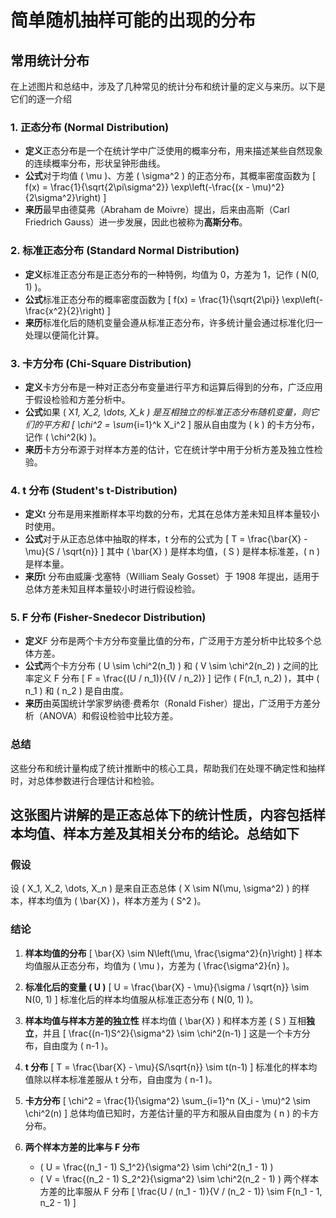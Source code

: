 # 简单随机抽样可能的出现的分布

## 常用统计分布

在上述图片和总结中，涉及了几种常见的统计分布和统计量的定义与来历。以下是它们的逐一介绍

### 1. **正态分布 (Normal Distribution)**

- **定义**正态分布是一个在统计学中广泛使用的概率分布，用来描述某些自然现象的连续概率分布，形状呈钟形曲线。
- **公式**对于均值 \( \mu \)、方差 \( \sigma^2 \) 的正态分布，其概率密度函数为
  \[
  f(x) = \frac{1}{\sqrt{2\pi\sigma^2}} \exp\left(-\frac{(x - \mu)^2}{2\sigma^2}\right)
  \]
- **来历**最早由德莫弗（Abraham de Moivre）提出，后来由高斯（Carl Friedrich Gauss）进一步发展，因此也被称为**高斯分布**。

### 2. **标准正态分布 (Standard Normal Distribution)**

- **定义**标准正态分布是正态分布的一种特例，均值为 0，方差为 1，记作 \( N(0, 1) \)。
- **公式**标准正态分布的概率密度函数为
  \[
  f(x) = \frac{1}{\sqrt{2\pi}} \exp\left(-\frac{x^2}{2}\right)
  \]
- **来历**标准化后的随机变量会遵从标准正态分布，许多统计量会通过标准化归一处理以便简化计算。

### 3. **卡方分布 (Chi-Square Distribution)**

- **定义**卡方分布是一种对正态分布变量进行平方和运算后得到的分布，广泛应用于假设检验和方差分析中。
- **公式**如果 \( X*1, X_2, \dots, X_k \) 是互相独立的标准正态分布随机变量，则它们的平方和
  \[
  \chi^2 = \sum*{i=1}^k X_i^2
  \]
  服从自由度为 \( k \) 的卡方分布，记作 \( \chi^2(k) \)。
- **来历**卡方分布源于对样本方差的估计，它在统计学中用于分析方差及独立性检验。

### 4. **t 分布 (Student's t-Distribution)**

- **定义**t 分布是用来推断样本平均数的分布，尤其在总体方差未知且样本量较小时使用。
- **公式**对于从正态总体中抽取的样本，t 分布的公式为
  \[
  T = \frac{\bar{X} - \mu}{S / \sqrt{n}}
  \]
  其中 \( \bar{X} \) 是样本均值，\( S \) 是样本标准差，\( n \) 是样本量。
- **来历**t 分布由威廉·戈塞特（William Sealy Gosset）于 1908 年提出，适用于总体方差未知且样本量较小时进行假设检验。

### 5. **F 分布 (Fisher-Snedecor Distribution)**

- **定义**F 分布是两个卡方分布变量比值的分布，广泛用于方差分析中比较多个总体方差。
- **公式**两个卡方分布 \( U \sim \chi^2(n_1) \) 和 \( V \sim \chi^2(n_2) \) 之间的比率定义 F 分布
  \[
  F = \frac{(U / n_1)}{(V / n_2)}
  \]
  记作 \( F(n_1, n_2) \)，其中 \( n_1 \) 和 \( n_2 \) 是自由度。
- **来历**由英国统计学家罗纳德·费希尔（Ronald Fisher）提出，广泛用于方差分析（ANOVA）和假设检验中比较方差。

### 总结

这些分布和统计量构成了统计推断中的核心工具，帮助我们在处理不确定性和抽样时，对总体参数进行合理估计和检验。

## 这张图片讲解的是正态总体下的统计性质，内容包括样本均值、样本方差及其相关分布的结论。总结如下

### 假设

设 \( X_1, X_2, \dots, X_n \) 是来自正态总体 \( X \sim N(\mu, \sigma^2) \) 的样本，样本均值为 \( \bar{X} \)，样本方差为 \( S^2 \)。

### 结论

1. **样本均值的分布**
   \[
   \bar{X} \sim N\left(\mu, \frac{\sigma^2}{n}\right)
   \]
   样本均值服从正态分布，均值为 \( \mu \)，方差为 \( \frac{\sigma^2}{n} \)。

2. **标准化后的变量 \( U \)**
   \[
   U = \frac{\bar{X} - \mu}{\sigma / \sqrt{n}} \sim N(0, 1)
   \]
   标准化后的样本均值服从标准正态分布 \( N(0, 1) \)。

3. **样本均值与样本方差的独立性**
   样本均值 \( \bar{X} \) 和样本方差 \( S \) 互相**独立**，并且
   \[
   \frac{(n-1)S^2}{\sigma^2} \sim \chi^2(n-1)
   \]
   这是一个卡方分布，自由度为 \( n-1 \)。

4. **t 分布**
   \[
   T = \frac{\bar{X} - \mu}{S/\sqrt{n}} \sim t(n-1)
   \]
   标准化的样本均值除以样本标准差服从 t 分布，自由度为 \( n-1 \)。

5. **卡方分布**
   \[
   \chi^2 = \frac{1}{\sigma^2} \sum\_{i=1}^n (X_i - \mu)^2 \sim \chi^2(n)
   \]
   总体均值已知时，方差估计量的平方和服从自由度为 \( n \) 的卡方分布。

6. **两个样本方差的比率与 F 分布**
   - \( U = \frac{(n_1 - 1) S_1^2}{\sigma^2} \sim \chi^2(n_1 - 1) \)
   - \( V = \frac{(n_2 - 1) S_2^2}{\sigma^2} \sim \chi^2(n_2 - 1) \)
     两个样本方差的比率服从 F 分布
     \[
     \frac{U / (n_1 - 1)}{V / (n_2 - 1)} \sim F(n_1 - 1, n_2 - 1)
     \]
